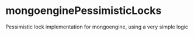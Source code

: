 # mongoenginePessimisticLocks
Pessimistic lock implementation for mongoengine, using  a very simple logic
